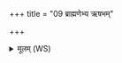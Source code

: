 +++
title = "09 ब्राह्मणेभ्य ऋषभम्"

+++
<details><summary>मूलम् (WS)</summary>

ब्राह्मणेभ्य ऋषभं दत्वा वरीयः कृणुते मनः ।  
पृष्टिं सो अघ्न्यानां स्वे गोष्ठे वि पश्यतु ॥ ९ ॥
</details>